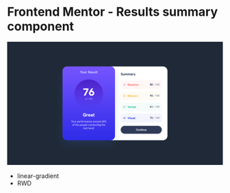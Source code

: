 # Frontend Mentor - Results summary component

![Desktop](./screenshot1.png)

- linear-gradient
- RWD
